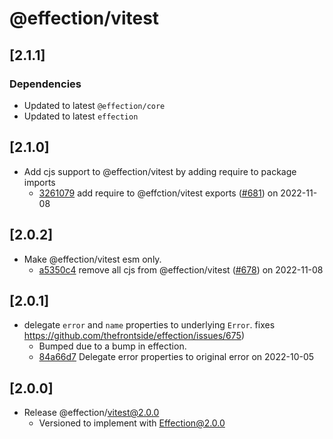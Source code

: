 # @effection/vitest

## \[2.1.1]

### Dependencies

- Updated to latest `@effection/core`
- Updated to latest `effection`

## \[2.1.0]

- Add cjs support to @effection/vitest by adding require to package imports
  - [3261079](https://github.com/thefrontside/effection/commit/3261079d702106b29a2da2b810534da6f297b1be) add require to @effction/vitest exports ([#681](https://github.com/thefrontside/effection/pull/681)) on 2022-11-08

## \[2.0.2]

- Make @effection/vitest esm only.
  - [a5350c4](https://github.com/thefrontside/effection/commit/a5350c4613306747322580c63ce471141ec63872) remove all cjs from @effection/vitest ([#678](https://github.com/thefrontside/effection/pull/678)) on 2022-11-08

## \[2.0.1]

- delegate `error` and `name` properties to underlying `Error`. fixes  https://github.com/thefrontside/effection/issues/675)
  - Bumped due to a bump in effection.
  - [84a66d7](https://github.com/thefrontside/effection/commit/84a66d799060ba2292fff2482d87bf6abafa7937) Delegate error properties to original error on 2022-10-05

## \[2.0.0]

- Release @effection/vitest@2.0.0
  - Versioned to implement with Effection@2.0.0

